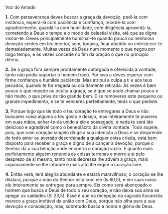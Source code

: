 Voz do Amado

**1.** Com perseverança deves buscar a graça da devoção, pedi-la com instância, esperá-la com paciência e confiança, recebê-la com agradecimento, guardá-la com humildade, com diligência aproveitá-la, cometendo a Deus o tempo e o modo da celestial visita, até que se digne visitar-te. Deves principalmente humilhar-te quando pouca ou nenhuma devoção sentes em teu interior, sem, todavia, ficar abatido ou entristecer-te demasiadamente. Muitas vezes dá Deus num momento o que negou por largo tempo, e às vezes concede no fim da oração o que no princípio diferiu.

**2.** Se a graça fora sempre prontamente outorgada e oferecida à vontade, tanto não podia suportar o homem fraco. Por isso a deves esperar com firme confiança e humilde paciência. Mas atribui a culpa a ti e aos teus pecados, quando te for negada ou ocultamente retirada. Às vezes é bem pouco o que impede ou oculta a graça, se é que se pode chamar pouco e não muito, o que priva de tão grande bem. E se removeres este pequeno ou grande impedimento, e se te venceres perfeitamente, terás o que pediste. 

**3.** Porque logo que de todo o teu coração te entregares a Deus e não buscares coisa alguma a teu gosto e desejo, mas inteiramente te puseres em suas mãos, achar-te-ás unido a ele e sossegado, e nada te será tão delicioso e agradável como o beneplácito da divina vontade. Todo aquele, pois, que com coração singelo dirige a sua intenção a Deus e se desprende de todo amor ou aversão desordenada a qualquer coisa criada, está bem disposto para receber a graça e digno de alcançar a devoção, porque o Senhor dá a sua bênção onde encontra o coração vazio. E quanto mais perfeitamente alguém renuncia às coisas terrenas e morre a si pelo desprezo de si mesmo, tanto mais depressa lhe advém a graça, mais copiosamente se lhe infunde e mais alto lhe ergue o coração livre.

**4.** Então verá, terá alegria abundante e estará maravilhoso; o coração se lhe dilatará, porque a mão do Senhor está com ele (Is 60,5), e em suas mãos ele inteiramente se entregou para sempre. Eis como será abençoado o homem que busca a Deus de todo o seu coração, e não deixa sua alma se apegar às vaidades (Sl 23,5). Esse é que na recepção da sagrada Eucaristia merece a graça inefável da união com Deus, porque não olha para a sua devoção e consolação, mas, sobretudo busca a honra e glória de Deus.

